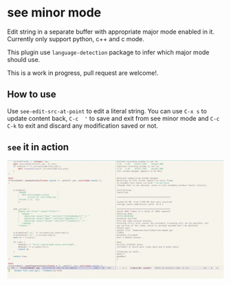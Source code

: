 # see minor mode

Edit string in  a separate buffer with appropriate  major mode enabled
in it.  Currently only support python, c++ and c mode.

This plugin  use `language-detection`  package to infer which major
mode should use.

This is a work in progress, pull request are welcome!.

## How to use

Use `see-edit-src-at-point`  to edit  a literal  string.  You  can use
`C-x s`  to update  content back, `C-c  '` to save  and exit  from see
minor mode and `C-c C-k` to exit and discard any modification saved or
not.


## `see` it in action

![see minor mode](screencast/see-mode.gif)
